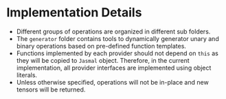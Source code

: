 # Implementation Details

* Different groups of operations are organized in different sub folders.
* The `generator` folder contains tools to dynamically generator unary and binary
  operations based on pre-defined function templates.
* Functions implemented by each provider should not depend on `this` as they
  will be copied to `Jasmal` object. Therefore, in the current implementation,
  all provider interfaces are implemented using object literals.
* Unless otherwise specified, operations will not be in-place and new tensors
  will be returned.